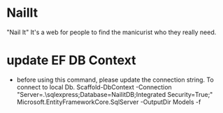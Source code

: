# NailIt
"Nail It" It's a web for people to find the manicurist who they really need.

# update EF DB Context
* before using this command, please update the connection string. To connect to local Db.
Scaffold-DbContext -Connection "Server=.\sqlexpress;Database=NailitDB;Integrated Security=True;" Microsoft.EntityFrameworkCore.SqlServer -OutputDir Models -f
